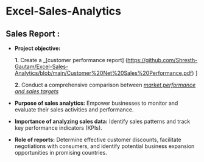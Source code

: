 # Excel-Sales-Analytics
## Sales Report :


- **Project objective:** 

    **1.** Create a _[customer performance report] (https://github.com/Shresth-Gautam/Excel-Sales-Analytics/blob/main/Customer%20Net%20Sales%20Performance.pdf) ]
  
    **2.** Conduct a comprehensive comparison between _[market performance and sales targets](https://github.com/KirandeepMarala/Excel-Sales_Analysis/blob/main/Customer%20Performance%20Report.pdf)_

- **Purpose of sales analytics:** Empower businesses to monitor and evaluate their sales activities and performance.

- **Importance of analyzing sales data:** Identify sales patterns and track key performance indicators (KPIs).

- **Role of reports:** Determine effective customer discounts, facilitate negotiations with consumers, and identify potential business expansion opportunities in promising countries.
